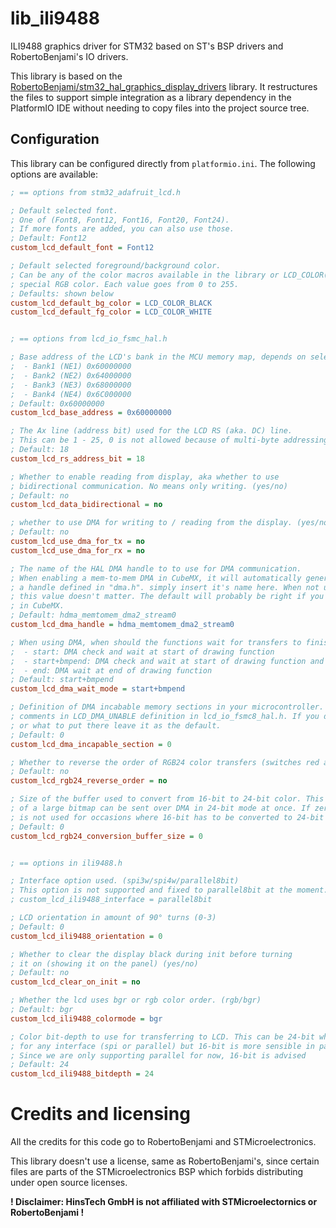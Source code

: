 # lib_ili9488

ILI9488 graphics driver for STM32 based on ST's BSP drivers and RobertoBenjami's IO drivers.

This library is based on the [RobertoBenjami/stm32_hal_graphics_display_drivers](https://github.com/RobertoBenjami/stm32_hal_graphics_display_drivers) library. It restructures the files to support simple integration as a library dependency in the PlatformIO IDE without needing to copy files into the project source tree.

## Configuration

This library can be configured directly from ```platformio.ini```. The following options are available:

```ini
; == options from stm32_adafruit_lcd.h

; Default selected font. 
; One of (Font8, Font12, Font16, Font20, Font24).
; If more fonts are added, you can also use those.
; Default: Font12
custom_lcd_default_font = Font12

; Default selected foreground/background color.
; Can be any of the color macros available in the library or LCD_COLOR(r, g, b) for
; special RGB color. Each value goes from 0 to 255.
; Defaults: shown below
custom_lcd_default_bg_color = LCD_COLOR_BLACK
custom_lcd_default_fg_color = LCD_COLOR_WHITE


; == options from lcd_io_fsmc_hal.h

; Base address of the LCD's bank in the MCU memory map, depends on selected NEx line:
;  - Bank1 (NE1) 0x60000000
;  - Bank2 (NE2) 0x64000000
;  - Bank3 (NE3) 0x68000000
;  - Bank4 (NE4) 0x6C000000
; Default: 0x60000000
custom_lcd_base_address = 0x60000000

; The Ax line (address bit) used for the LCD RS (aka. DC) line.
; This can be 1 - 25, 0 is not allowed because of multi-byte addressing problems.
; Default: 18
custom_lcd_rs_address_bit = 18

; Whether to enable reading from display, aka whether to use 
; bidirectional communication. No means only writing. (yes/no)
; Default: no
custom_lcd_data_bidirectional = no

; whether to use DMA for writing to / reading from the display. (yes/no)
; Default: no
custom_lcd_use_dma_for_tx = no
custom_lcd_use_dma_for_rx = no

; The name of the HAL DMA handle to to use for DMA communication.
; When enabling a mem-to-mem DMA in CubeMX, it will automatically generate
; a handle defined in "dma.h". simply insert it's name here. When not using DMA,
; this value doesn't matter. The default will probably be right if you only create one DMA stream
; in CubeMX.
; Default: hdma_memtomem_dma2_stream0
custom_lcd_dma_handle = hdma_memtomem_dma2_stream0

; When using DMA, when should the functions wait for transfers to finis:
;  - start: DMA check and wait at start of drawing function
;  - start+bmpend: DMA check and wait at start of drawing function and on end of BITMAP drawing function
;  - end: DMA wait at end of drawing function
; Default: start+bmpend
custom_lcd_dma_wait_mode = start+bmpend

; Definition of DMA incabable memory sections in your microcontroller. See 
; comments in LCD_DMA_UNABLE definition in lcd_io_fsmc8_hal.h. If you don't know how to use
; or what to put there leave it as the default.
; Default: 0
custom_lcd_dma_incapable_section = 0

; Whether to reverse the order of RGB24 color transfers (switches red and blue). (yes/no)
; Default: no
custom_lcd_rgb24_reverse_order = no

; Size of the buffer used to convert from 16-bit to 24-bit color. This defines how much
; of a large bitmap can be sent over DMA in 24-bit mode at once. If zero, DMA
; is not used for occasions where 16-bit has to be converted to 24-bit color.
; Default: 0
custom_lcd_rgb24_conversion_buffer_size = 0


; == options in ili9488.h

; Interface option used. (spi3w/spi4w/parallel8bit) 
; This option is not supported and fixed to parallel8bit at the moment.
; custom_lcd_ili9488_interface = parallel8bit

; LCD orientation in amount of 90° turns (0-3)
; Default: 0
custom_lcd_ili9488_orientation = 0

; Whether to clear the display black during init before turning
; it on (showing it on the panel) (yes/no)
; Default: no
custom_lcd_clear_on_init = no

; Whether the lcd uses bgr or rgb color order. (rgb/bgr)
; Default: bgr
custom_lcd_ili9488_colormode = bgr

; Color bit-depth to use for transferring to LCD. This can be 24-bit which works
; for any interface (spi or parallel) but 16-bit is more sensible in parallel mode. 
; Since we are only supporting parallel for now, 16-bit is advised
; Default: 24
custom_lcd_ili9488_bitdepth = 24

```

# Credits and licensing

All the credits for this code go to RobertoBenjami and STMicroelectronics.

This library doesn't use a license, same as RobertoBenjami's, since certain files are parts of the STMicroelectronics BSP which forbids distributing under open source licenses.

**! Disclaimer: HinsTech GmbH is not affiliated with STMicroelectornics or RobertoBenjami !**
